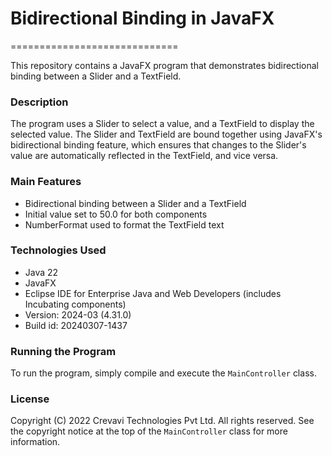 # Bidirectional Binding in JavaFX
=============================

This repository contains a JavaFX program that demonstrates bidirectional binding between a Slider and a TextField.

### Description

The program uses a Slider to select a value, and a TextField to display the selected value. The Slider and TextField are bound together using JavaFX's bidirectional binding feature, which ensures that changes to the Slider's value are automatically reflected in the TextField, and vice versa.

### Main Features

* Bidirectional binding between a Slider and a TextField
* Initial value set to 50.0 for both components
* NumberFormat used to format the TextField text

### Technologies Used

* Java 22
* JavaFX
* Eclipse IDE for Enterprise Java and Web Developers (includes Incubating components)
* Version: 2024-03 (4.31.0)
* Build id: 20240307-1437

### Running the Program

To run the program, simply compile and execute the `MainController` class.

### License

Copyright (C) 2022 Crevavi Technologies Pvt Ltd. All rights reserved. See the copyright notice at the top of the `MainController` class for more information.

